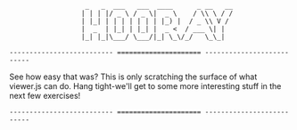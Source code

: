 ```
                   _   _  ___   ___  ____      _ __   __
                  | | | |/ _ \ / _ \|  _ \    / \\ \ / /
                  | |_| | | | | | | | |_) |  / _ \\ V /
                  |  _  | |_| | |_| |  _ <  / ___ \| |
                  |_| |_|\___/ \___/|_| \_\/_/   \_\_|

-------------------------- ===================== --------------------------
```

See how easy that was? This is only scratching the surface of what viewer.js can do. Hang tight-we'll get to some more interesting stuff in the next few exercises!

```
-------------------------- ===================== --------------------------
```
